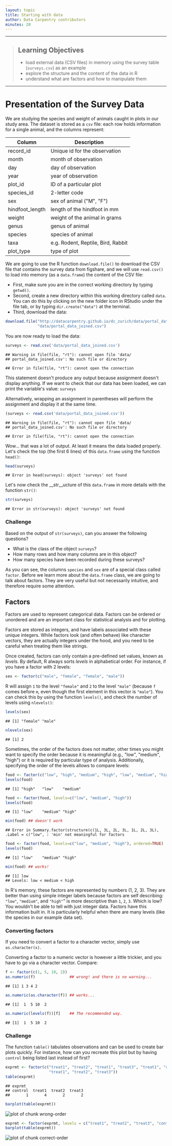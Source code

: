 ```yaml
---
layout: topic
title: Starting with data
author: Data Carpentry contributors
minutes: 20
---
```


------------

> ## Learning Objectives
>
> * load external data (CSV files) in memory using the survey table
>  (`surveys.csv`) as an example
> * explore the structure and the content of the data in R
> * understand what are factors and how to manipulate them

------------

# Presentation of the Survey Data



We are studying the species and weight of animals caught in plots in our study
area. The dataset is stored as a `csv` file: each row holds information for a
single animal, and the columns represent:

| Column           | Description                        |
|------------------|------------------------------------|
| record\_id       | Unique id for the observation      |
| month            | month of observation               |
| day              | day of observation                 |
| year             | year of observation                |
| plot\_id         | ID of a particular plot            |
| species\_id      | 2-letter code                      |
| sex              | sex of animal ("M", "F")           |
| hindfoot\_length | length of the hindfoot in mm       |
| weight           | weight of the animal in grams      |
| genus            | genus of animal                    |
| species          | species of animal                  |
| taxa             | e.g. Rodent, Reptile, Bird, Rabbit |
| plot\_type       | type of plot                       |

We are going to use the R function `download.file()` to download the CSV file
that contains the survey data from figshare, and we will use `read.csv()` to
load into memory (as a `data.frame`) the content of the CSV file:

- First, make sure you are in the correct working directory by typing `getwd()`.
- Second, create a new directory within this working directory called `data`. You
can do this by clicking on the new folder icon in RStudio under the file tab, or
by typing `dir.create("data")` at the terminal.
- Third, download the data:


```r
download.file("http://datacarpentry.github.io/dc_zurich/data/portal_data_joined.csv",
              "data/portal_data_joined.csv")
```

You are now ready to load the data:


```r
surveys <- read.csv('data/portal_data_joined.csv')
```

```
## Warning in file(file, "rt"): cannot open file 'data/
## portal_data_joined.csv': No such file or directory
```

```
## Error in file(file, "rt"): cannot open the connection
```

This statement doesn't produce any output because assignment doesn't display
anything. If we want to check that our data has been loaded, we can print the
variable's value: `surveys`

Alternatively, wrapping an assignment in parentheses will perform the assignment
and display it at the same time.


```r
(surveys <- read.csv('data/portal_data_joined.csv'))
```

```
## Warning in file(file, "rt"): cannot open file 'data/
## portal_data_joined.csv': No such file or directory
```

```
## Error in file(file, "rt"): cannot open the connection
```

Wow... that was a lot of output. At least it means the data loaded
properly. Let's check the top (the first 6 lines) of this `data.frame` using the
function `head()`:


```r
head(surveys)
```

```
## Error in head(surveys): object 'surveys' not found
```

Let's now check the __str__ucture of this `data.frame` in more details with the
function `str()`:


```r
str(surveys)
```

```
## Error in str(surveys): object 'surveys' not found
```

### Challenge

Based on the output of `str(surveys)`, can you answer the following questions?

* What is the class of the object `surveys`?
* How many rows and how many columns are in this object?
* How many species have been recorded during these surveys?



As you can see, the columns `species` and `sex` are of a special class called
`factor`. Before we learn more about the `data.frame` class, we are going to
talk about factors. They are very useful but not necessarily intuitive, and
therefore require some attention.


## Factors



Factors are used to represent categorical data. Factors can be ordered or
unordered and are an important class for statistical analysis and for plotting.

Factors are stored as integers, and have labels associated with these unique
integers. While factors look (and often behave) like character vectors, they are
actually integers under the hood, and you need to be careful when treating them
like strings.

Once created, factors can only contain a pre-defined set values, known as
*levels*. By default, R always sorts *levels* in alphabetical order. For
instance, if you have a factor with 2 levels:


```r
sex <- factor(c("male", "female", "female", "male"))
```

R will assign `1` to the level `"female"` and `2` to the level `"male"` (because
`f` comes before `m`, even though the first element in this vector is
`"male"`). You can check this by using the function `levels()`, and check the
number of levels using `nlevels()`:


```r
levels(sex)
```

```
## [1] "female" "male"
```

```r
nlevels(sex)
```

```
## [1] 2
```

Sometimes, the order of the factors does not matter, other times you might want
to specify the order because it is meaningful (e.g., "low", "medium", "high") or
it is required by particular type of analysis. Additionally, specifying the
order of the levels allows to compare levels:


```r
food <- factor(c("low", "high", "medium", "high", "low", "medium", "high"))
levels(food)
```

```
## [1] "high"   "low"    "medium"
```

```r
food <- factor(food, levels=c("low", "medium", "high"))
levels(food)
```

```
## [1] "low"    "medium" "high"
```

```r
min(food) ## doesn't work
```

```
## Error in Summary.factor(structure(c(1L, 3L, 2L, 3L, 1L, 2L, 3L), .Label = c("low", : 'min' not meaningful for factors
```

```r
food <- factor(food, levels=c("low", "medium", "high"), ordered=TRUE)
levels(food)
```

```
## [1] "low"    "medium" "high"
```

```r
min(food) ## works!
```

```
## [1] low
## Levels: low < medium < high
```

In R's memory, these factors are represented by numbers (1, 2, 3). They are
better than using simple integer labels because factors are self describing:
`"low"`, `"medium"`, and `"high"`" is more descriptive than `1`, `2`, `3`. Which
is low?  You wouldn't be able to tell with just integer data. Factors have this
information built in. It is particularly helpful when there are many levels
(like the species in our example data set).

### Converting factors

If you need to convert a factor to a character vector, simply use
`as.character(x)`.

Converting a factor to a numeric vector is however a little trickier, and you
have to go via a character vector. Compare:


```r
f <- factor(c(1, 5, 10, 2))
as.numeric(f)               ## wrong! and there is no warning...
```

```
## [1] 1 3 4 2
```

```r
as.numeric(as.character(f)) ## works...
```

```
## [1]  1  5 10  2
```

```r
as.numeric(levels(f))[f]    ## The recommended way.
```

```
## [1]  1  5 10  2
```

### Challenge

The function `table()` tabulates observations and can be used to
create bar plots quickly. For instance, how can you recreate this plot
but by having `control` being listed last instead of first?


```r
exprmt <- factor(c("treat1", "treat2", "treat1", "treat3", "treat1", "control",
                   "treat1", "treat2", "treat3"))
table(exprmt)
```

```
## exprmt
## control  treat1  treat2  treat3 
##       1       4       2       2
```

```r
barplot(table(exprmt))
```

![plot of chunk wrong-order](figure/wrong-order-1.png)


```r
exprmt <- factor(exprmt, levels = c("treat1", "treat2", "treat3", "control"))
barplot(table(exprmt))
```

![plot of chunk correct-order](figure/correct-order-1.png)
